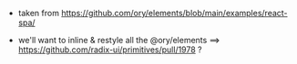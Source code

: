 - taken from https://github.com/ory/elements/blob/main/examples/react-spa/

- we'll want to inline & restyle all the @ory/elements ==> https://github.com/radix-ui/primitives/pull/1978 ?
